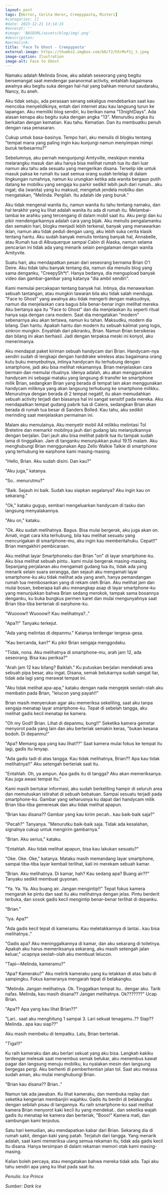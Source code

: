 ```yaml
---
layout: post
tags: [Horror, Cerita Horor, Creepypasta, Misteri]
#categories: []
#date: 2023-12-21 13:14:15
#excerpt: ''
#image: 'BASEURL/assets/blog/img/.png'
#description:
#permalink:
title: 'Face To Ghost - Creepypasta'
external-image: https://thumbs2.imgbox.com/b0/f2/h5rMvfSj_t.jpeg
image-caption: Ilustration
image-alt: Face to Ghost
---
```




Namaku adalah Melinda Snow, aku adalah seseorang yang begitu bersemangat saat mendengar paranormal activity, entahlah bagaimana awalnya aku begitu suka dengan hal-hal yang bahkan menurut saudaraku, Nancy, itu aneh. 

Aku tidak setuju, ada perasaan senang sekaligus mendebarkan saat kau mencoba menyelidikinya, entah dari internet atau kau langsung turun ke lapangan. Aku memiliki blog sendiri, ku berikan nama "13nightDays". Ada alasan kenapa aku begitu suka dengan angka "13". Menurutku angka itu berkaitan dengan kematian. Kau tahu. Kematian. Dan itu membuatku penuh dengan rasa penasaran.  

Cukup untuk basa-basinya. Tempo hari, aku menulis di blogku tentang "tempat mana yang paling ingin kau kunjungi namun menyimpan mimpi buruk terbesarmu?"

Sebelumnya, aku pernah mengunjungi Amtyville, meskipun mereka melarangku masuk dan aku hanya bisa melihat rumah tua itu dari luar namun aku tahu ada sesuatu yang mengerikan disana. Terselip ide untuk masuk paksa ke rumah itu saat semua orang sudah terlelap di dalam lingkungan rumahnya, namun ku urungkan ketika ada wanita bergaun putih datang ke mobilku yang sengaja ku parkir sedikit lebih jauh dari rumah.. aku ingat; dia (wanita) yang ku maksud, mengetuk jendela mobilku dan mengatakan, "Melinda. Pergilah. Itu adalah ide yang buruk." 

Aku tidak mengenal wanita itu, namun wanita itu tahu tentang namaku, dan hal terakhir yang ku lihat adalah wanita itu ada di rumah itu. Melambai-lambai ke arahku yang tercengang di dalam mobil saat itu. Aku pergi dan ku pikir mendengarkannya adalah cara yang bijak. Aku menulis pengalamanku dan semakin hari, blogku menjadi lebih terkenal, banyak yang menawarkan iklan, namun aku tidak peduli dengan uang, aku lebih suka cerita klasik tentang hantu. Aku sudah banyak menulis tentang banyak hal, Annabelle, atau Rumah tua di Albuquerque sampai Cabin di Alaska, namun selama pencarian ini tidak ada yang menarik selain pengalaman dengan wanita Amityvile. 

Suatu hari, aku mendapatkan pesan dari seseorang bernama Brian O'l Deire. Aku tidak tahu banyak tentang dia, namun dia menulis blog yang sama denganku, "CreepySh*t". Hanya bedanya, dia mengupload banyak video dan gambar-gambar yang katanya "dia ambil sendiri".

Kami memulai percakapan tentang banyak hal. Intinya, dia menawarkan sebuah tantangan, atau mungkin tawaran bila aku tidak salah menduga. "Face to Ghost" yang awalnya aku tidak mengerti dengan maksudnya, namun dia menjelaskan cara bagus bila benar-benar ingin melihat mereka. Aku bertanya apa itu "Face to Ghost" dan dia menjelaskan itu seperti ritual hanya saja dengan cara modern. Saat dia mengatakan "modern" sebenarnya aku akan tertawa, namun ku tahan. Maksudku, modern dia bilang. Dan hantu. Apakah hantu dan modern itu sebuah kalimat yang logis, sinkron mungkin. Enyahlah dari pikiranku, Brian. Namun Brian bersikeras dan bilang ini akan berhasil. Jadi dengan terpaksa meski ini konyol, aku menerimanya. 

Aku mendapat paket kiriman sebuah handycam  dari Brian. Handycam-nya sendiri sudah di lengkapi dengan harddrake wireless atau bagaimana orang kutu buku menyebutnya, intinya handycam itu terhubung dengan smartphone, jadi aku bisa melihat rekamannya. Brian menjelaskan cara bermain dan memulai ritualnya. Idenya adalah, aku akan menggunakan handycam ini sebagai mataku yang langsung di transfer ke smartphone milik Brian, sedangkan Brian yang berada di tempat lain akan menggunakan handycam miliknya yang akan langsung terhubung ke smartphone milikku. Menurutnya dengan berada di 2 tempat negatif, itu akan memudahkan sebuah activity terjadi dan biasanya hal ini sangat sensitif pada mereka. Aku mendapatkan tempat gudang pabrik tua di Calera, sedangkan Brian akan berada di rumah tua besar di Sanders Bolled. Kau tahu, aku sedikit merinding saat menjelaskan permainan ini.

Malam aku memulainya. Aku menyetir mobil A4 milikku melintasi Tol Bretetire dan memarkir mobilnya jauh dari gudang lalu melanjutkannya dengan berjalan. Dari jauh aku bisa melihat pabrik tua itu tampak sudah lama di tinggalkan. Jam di tanganku menunjukkan pukul 19.15 malam. Aku menghubungi Brian menggunakan App Zello Walkie Talkie di smartphone yang terhubung ke earphone kami masing-masing.

"Hello, Brian. Aku sudah disini. Dan kau?" 

"Aku juga," katanya. 

"So.. menurutmu?" 

"Baik. Sejauh ini baik. Sudah kau siapkan segalanya? Aku ingin kau on sekarang." 

"Ok," kataku gugup, sembari mengeluarkan handycam di tasku dan langsung menyalakannya.

"Aku on," kataku. 

"Ok. Aku sudah melihatnya. Bagus. Bisa mulai bergerak, aku juga akan on. Amati, ingat cara kita terhubung, bila kau melihat sesuatu yang mencurigakan di smartphone-mu, aku ingin kau memberitahuku. Cepat!!" Brian mengakhiri pembicaraan. 

Aku melihat layar Smartphoneku dan Brian "on" di layar smartphone-ku. Aku bisa melihat sebuah pintu.. kami mulai bergerak masing-masing. Sepanjang perjalanan aku mengamati gudang tua itu, tidak ada yang menarik selain suara serangga, dan sejauh aku mengamati layar smartphone-ku aku tidak melihat ada yang aneh, hanya pemandangan rumah tua membosankan yang di rekam oleh Brian. Aku melihat jam dan mulai bosan, beberapa kali aku menangkap asap di layar smartphone-ku yang menunjukkan bahwa Brian sedang merokok, tampak sama bosannya denganku, ku buka bungkus permen karet dan mulai mengunyahnya saat Brian tiba-tiba berteriak di earphone-ku. 

"Wuooow!! Wuooow!! Kau melihatnya?.." 

"Apa?!" Tanyaku terkejut. 

"Ada yang melintas di depanmu." Katanya terdengar tergesa-gesa. 

"Kau bercanda, kan?" Ku pikir Brian sengaja menggodaku. 

"Tidak, nona. Aku melihatnya di smartphone-mu, arah jam 12, ada seseorang. Bisa kau periksa?" 

"Arah jam 12 kau bilang? Baiklah." Ku putuskan berjalan mendekati area sebuah pipa besar, aku ingat. Disana, semak belukarnya sudah sangat liar, tidak ada lagi yang merawat tempat ini. 

"Aku tidak melihat apa-apa," kataku dengan nada mengejek seolah-olah aku membatin pada Brian, "lelucon yang payah!!"

Brian masih menyerukan agar aku memeriksa sekeliling, saat aku tanpa sengaja menatap layar smartphone-ku. Tepat di sebelah tangga, aku melihat gadis kecil menatap ke kamera. 

"Oh my God!! Brian. Lihat di depanmu, bung!!" Seketika kamera gemetar menyorot pada yang lain dan aku berteriak semakin keras, "bukan kesana bodoh. Di depanmu!" 

"Apa? Memang apa yang kau lihat??" Saat kamera mulai fokus ke tempat itu lagi, gadis itu lenyap. 

"Ada gadis tadi di atas tangga. Kau tidak melihatnya, Brian?? Apa kau tidak melihatnya!!" Aku setengah berteriak saat itu. 

"Entahlah. Oh, ya ampun. Apa gadis itu di tangga? Aku akan memeriksanya. Kau juga awasi tempat itu." 

Kami masih bertukar informasi, aku sudah berkeliling hampir di seluruh area dan memutuskan istirahat di sebuah bebatuan. Sampai sesuatu terjadi pada smartphone-ku. Gambar yang seharusnya ku dapat dari handycam  milik Brian tiba-tiba gemeresak dan aku tidak melihat apapun. 

"Brian kau disana?? Gambar yang kau kirim pecah.. kau baik-baik saja?" 

"Pecah?" Tanyanya. "Menurutku baik-baik saja. Tidak ada kesalahan, signalnya cukup untuk mengirim gambarnya."

"Brian. Aku serius," kataku.

"Entahlah. Aku tidak melihat apapun, bisa kau lakukan sesuatu?" 

"Oke. Oke. Oke," katanya. Mataku masih memandang layar smartphone, sampai tiba-tiba layar kembali terlihat, kali ini merekam sebuah kamar. 

"Brian. Aku melihatnya. Di kamar, hah? Kau sedang apa? Buang air??" Tanyaku sedikit membuat guyonan. 

"Ya. Ya. Ya. Aku buang air. Jangan mengintip!!" Tepat fokus kamera mengarah ke pintu dan saat itu aku melihatnya dengan jelas. Pintu berderit terbuka, dan sosok gadis kecil mengintip benar-benar terlihat di depanku. 

"Brian." 

"Iya. Apa?" 

"Ada gadis kecil tepat di kameramu. Kau meletakkannya di lantai.. kau bisa melihatnya.." 

"Gadis apa? Aku meninggalkannya di kamar, dan aku sekarang di toiletnya. Apakah aku harus memeriksanya sekarang, aku masih setengah jalan keluar," ucapnya seolah-olah aku membuat lelucon. 

"Tapi—Melinda, kameramu?" 

"Apa? Kameraku?" Aku melirik kameraku yang ku letakkan di atas batu di sampingku. Fokus kameranya mengarah tepat di belakangku. 

"Melinda. Jangan melihatnya. Ok. Tinggalkan tempat itu.. dengar aku. Tarik nafas. Melinda, kau masih disana?? Jangan melihatnya. Ok???????" Ucap Brian.  

"Apa?? Apa yang kau lihat Brian??" 

"Lari.. saat aku menghitung 1 sampai 3. Lari sekuat tenagamu..?? Siap?? Melinda.. apa kau siap??" 

Aku masih membeku di tempatku. Lalu, Brian berteriak. 

"Tiga!!!" 

Ku raih kameraku dan aku berlari sekuat yang aku bisa. Langkah kakiku terdengar melesak saat menembus semak belukar, aku menembus kawat pagar dan langsung menuju mobilku, ku nyalakan mesin dan langsung bergegas pergi. Aku berhenti di pemberhentian jalan tol. Saat aku merasa sudah aman, aku mulai menghubungi Brian. 

"Brian kau disana?? Brian.." 

Namun tak ada jawaban. Ku lihat kameraku, dan membuka replay dan seketika kengerian membanjiri wajahku. Gadis itu berdiri di belakangku dengan sebilah pisau di tangannya. Ku raih smartphone-ku saat melihat kamera Brian menyorot kaki kecil itu yang mendekat.. dan seketika wajah gadis itu menatap ke kamera dan berteriak, "Booo!" Kamera mati, dan sambungan kami terputus. 

Satu hari kemudian, aku mendapatkan kabar dari Brian. Sekarang dia di rumah sakit, dengan kaki yang patah. Terjatuh dari tangga. Yang menarik adalah, saat kami memeriksa ulang semua rekaman itu, tidak ada gadis kecil itu disana. Hanya tersimpan di dalam rekaman memori otak kami masing-masing.

Kalian boleh percaya, atau mengatakan bahwa mereka tidak ada. Tapi aku tahu sendiri apa yang ku lihat pada saat itu.



_Penulis: Ice Prince_

_Sumber: Dark Ice_
